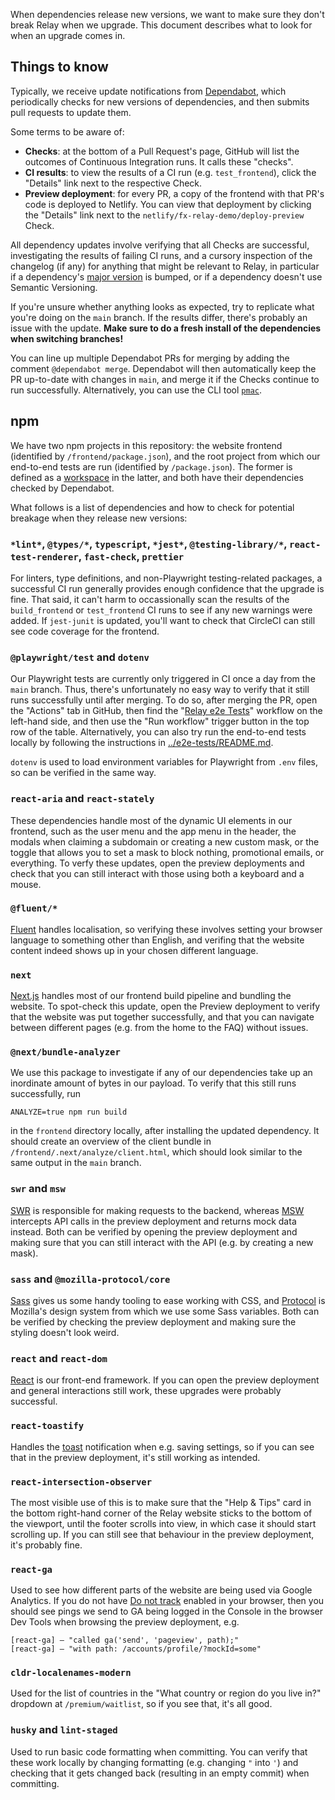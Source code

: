When dependencies release new versions, we want to make sure they don't break
Relay when we upgrade. This document describes what to look for when an upgrade
comes in.

## Things to know

Typically, we receive update notifications from
[Dependabot](https://docs.github.com/en/code-security/dependabot/dependabot-alerts/about-dependabot-alerts),
which periodically checks for new versions of dependencies, and then submits
pull requests to update them.

Some terms to be aware of:

- **Checks**: at the bottom of a Pull Request's page, GitHub will list the
  outcomes of Continuous Integration runs. It calls these "checks".
- **CI results**: to view the results of a CI run (e.g. `test_frontend`), click
  the "Details" link next to the respective Check.
- **Preview deployment**: for
  every PR, a copy of the frontend with that PR's code is deployed to Netlify. You
  can view that deployment by clicking the "Details" link next to the
  `netlify/fx-relay-demo/deploy-preview` Check.

All dependency updates involve verifying that all Checks are successful,
investigating the results of failing CI runs, and a cursory inspection of the
changelog (if any) for anything that might be relevant to Relay, in particular
if a dependency's [major version](https://semver.org/) is bumped, or if a
dependency doesn't use Semantic Versioning.

If you're unsure whether anything looks as expected, try to replicate what
you're doing on the `main` branch. If the results differ, there's probably an
issue with the update.
**Make sure to do a fresh install of the dependencies when switching branches!**

You can line up multiple Dependabot PRs for merging by adding the comment
`@dependabot merge`. Dependabot will then automatically keep the PR up-to-date
with changes in `main`, and merge it if the Checks continue to run successfully.
Alternatively, you can use the CLI tool [`pmac`](https://github.com/willkg/paul-mclendahand).

## npm

We have two npm projects in this repository: the website frontend (identified by
`/frontend/package.json`), and the root project from which our end-to-end tests
are run (identified by `/package.json`). The former is defined as a
[workspace](https://docs.npmjs.com/cli/v8/using-npm/workspaces) in the latter,
and both have their dependencies checked by Dependabot.

What follows is a list of dependencies and how to check for potential breakage when they release new versions:

### `*lint*`, `@types/*`, `typescript`, `*jest*`, `@testing-library/*`, `react-test-renderer`, `fast-check`, `prettier`

For linters, type definitions, and non-Playwright testing-related packages, a
successful CI run generally provides enough confidence that the upgrade is fine.
That said, it can't harm to occassionally scan the results of the
`build_frontend` or `test_frontend` CI runs to see if any new warnings were
added. If `jest-junit` is updated, you'll want to check that CircleCI can still
see code coverage for the frontend.

### `@playwright/test` and `dotenv`

Our Playwright tests are currently only triggered in CI once a day from the
`main` branch. Thus, there's unfortunately no easy way to verify that it still
runs successfully until after merging. To do so, after merging the PR, open the
"Actions" tab in GitHub, then find the "[Relay e2e
Tests](https://github.com/mozilla/fx-private-relay/actions/workflows/playwright.yml)"
workflow on the left-hand side, and then use the "Run workflow" trigger button
in the top row of the table. Alternatively, you can also try run the end-to-end
tests locally by following the instructions in
[../e2e-tests/README.md](../e2e-tests/README.md#how-to-run).

`dotenv` is used to load environment variables for Playwright from `.env` files,
so can be verified in the same way.

### `react-aria` and `react-stately`

These dependencies handle most of the dynamic UI elements in our frontend, such
as the user menu and the app menu in the header, the modals when claiming a
subdomain or creating a new custom mask, or the toggle that allows you to set a
mask to block nothing, promotional emails, or everything. To verfy these
updates, open the preview deployments and check that you can still interact with
those using both a keyboard and a mouse.

### `@fluent/*`

[Fluent](https://projectfluent.org/) handles localisation, so verifying these
involves setting your browser language to something other than English, and
verifing that the website content indeed shows up in your chosen different
language.

### `next`

[Next.js](https://nextjs.org/) handles most of our frontend build pipeline and
bundling the website. To spot-check this update, open the Preview deployment to
verify that the website was put together successfully, and that you can navigate
between different pages (e.g. from the home to the FAQ) without issues.

### `@next/bundle-analyzer`

We use this package to investigate if any of our dependencies take up an
inordinate amount of bytes in our payload. To verify that this still runs
successfully, run

    ANALYZE=true npm run build

in the `frontend` directory locally, after installing the updated dependency. It
should create an overview of the client bundle in
`/frontend/.next/analyze/client.html`, which should look similar to the same
output in the `main` branch.

### `swr` and `msw`

[SWR](https://swr.vercel.app/) is responsible for making requests to the
backend, whereas [MSW](https://mswjs.io/) intercepts API calls in the preview
deployment and returns mock data instead. Both can be verified by opening the
preview deployment and making sure that you can still interact with the API
(e.g. by creating a new mask).

### `sass` and `@mozilla-protocol/core`

[Sass](https://sass-lang.com/) gives us some handy tooling to ease working with
CSS, and [Protocol](https://protocol.mozilla.org/) is Mozilla's design system
from which we use some Sass variables. Both can be verified by checking the
preview deployment and making sure the styling doesn't look weird.

### `react` and `react-dom`

[React](https://react.dev/) is our front-end framework. If you can open the
preview deployment and general interactions still work, these upgrades were
probably successful.

### `react-toastify`

Handles the [toast](https://open-ui.org/components/toast.research/) notification
when e.g. saving settings, so if you can see that in the preview deployment,
it's still working as intended.

### `react-intersection-observer`

The most visible use of this is to make sure that the "Help & Tips" card in the
bottom right-hand corner of the Relay website sticks to the bottom of the
viewport, until the footer scrolls into view, in which case it should start
scrolling up. If you can still see that behaviour in the preview deployment,
it's probably fine.

### `react-ga`

Used to see how different parts of the website are being used via Google
Analytics. If you do not have [Do not
track](https://support.mozilla.org/en-US/kb/how-do-i-turn-do-not-track-feature)
enabled in your browser, then you should see pings we send to GA being logged in
the Console in the browser Dev Tools when browsing the preview deployment, e.g.

```
[react-ga] – "called ga('send', 'pageview', path);"
[react-ga] – "with path: /accounts/profile/?mockId=some"
```

### `cldr-localenames-modern`

Used for the list of countries in the "What country or region do you live in?"
dropdown at `/premium/waitlist`, so if you see that, it's all good.

### `husky` and `lint-staged`

Used to run basic code formatting when committing. You can verify that these
work locally by changing formatting (e.g. changing `"` into `'`) and checking
that it gets changed back (resulting in an empty commit) when committing.
